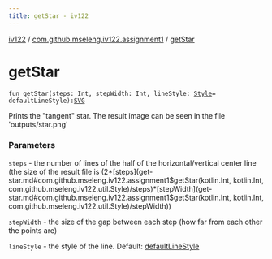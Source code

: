 ```yaml
---
title: getStar - iv122
---
```


[iv122](../index.md) / [com.github.mseleng.iv122.assignment1](index.md) / [getStar](.)

# getStar

`fun getStar(steps: Int, stepWidth: Int, lineStyle: `[`Style`](../com.github.mseleng.iv122.util/-style/index.md)` = defaultLineStyle): `[`SVG`](../com.github.mseleng.iv122.util/-s-v-g/index.md)

Prints the "tangent" star. The result image can be seen in the file 'outputs/star.png'

### Parameters

`steps` - the number of lines of the half of the horizontal/vertical center line (the size of the result file is (2*[steps](get-star.md#com.github.mseleng.iv122.assignment1$getStar(kotlin.Int, kotlin.Int, com.github.mseleng.iv122.util.Style)/steps)*[stepWidth](get-star.md#com.github.mseleng.iv122.assignment1$getStar(kotlin.Int, kotlin.Int, com.github.mseleng.iv122.util.Style)/stepWidth))

`stepWidth` - the size of the gap between each step (how far from each other the points are)

`lineStyle` - the style of the line. Default: [defaultLineStyle](../com.github.mseleng.iv122.util/default-line-style.md)